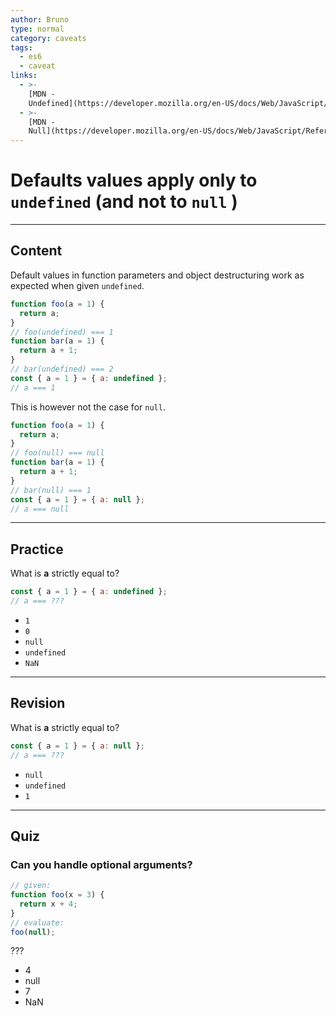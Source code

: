 ```yaml
---
author: Bruno
type: normal
category: caveats
tags:
  - es6
  - caveat
links:
  - >-
    [MDN -
    Undefined](https://developer.mozilla.org/en-US/docs/Web/JavaScript/Reference/Global_Objects/undefined){website}
  - >-
    [MDN -
    Null](https://developer.mozilla.org/en-US/docs/Web/JavaScript/Reference/Global_Objects/null){website}
---
```


# Defaults values apply only to `undefined` (and not to `null` )


---

## Content

Default values in function parameters and object destructuring work as expected when given `undefined`.

```js
function foo(a = 1) {
  return a;
}
// foo(undefined) === 1
function bar(a = 1) {
  return a + 1;
}
// bar(undefined) === 2
const { a = 1 } = { a: undefined };
// a === 1
```

This is however not the case for `null`.

```js
function foo(a = 1) {
  return a;
}
// foo(null) === null
function bar(a = 1) {
  return a + 1;
}
// bar(null) === 1
const { a = 1 } = { a: null };
// a === null
```


---

## Practice

What is **a** strictly equal to?

```js
const { a = 1 } = { a: undefined };
// a === ???
```

- `1`
- `0`
- `null`
- `undefined`
- `NaN`


---

## Revision

What is **a** strictly equal to?

```javascript
const { a = 1 } = { a: null };
// a === ???
```

- `null`
- `undefined`
- `1`


---

## Quiz

### Can you handle optional arguments?


```javascript
// given:
function foo(x = 3) {
  return x + 4;
}
// evaluate:
foo(null);
```

 ???

- 4
- null
- 7
- NaN
